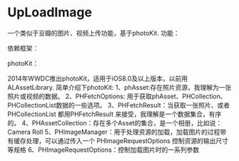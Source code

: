 # UpLoadImage
一个类似于豆瓣的图片、视频上传功能，基于photoKit.
功能：


依赖框架：


photoKit：

2014年WWDC推出photoKit，适用于iOS8.0及以上版本，以前用ALAssetLibrary.
简单介绍下photoKit:
1、phAsset:存在照片资源，我理解为一张照片或视频的数据。
2、PHFetchOptions: 用于获取phAsset、PHCollection、PHCollectionList数据的一些选项。
3、PHFetchResult：当获取一张照片、或者PHCollectionList 都用PHFetchResult 来接受，我理解是一个数据集合，有序的。
4、PHAssetCollection：存在多个Asset的集合，是一个相册，比如说：Camera Roll
5、PHImageManager：用于处理资源的加载，加载图片的过程带有缓存处理，可以通过传入一个 PHImageRequestOptions 控制资源的输出尺寸等规格
6、PHImageRequestOptions：控制加载图片时的一系列参数




